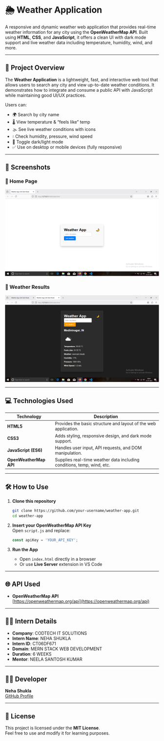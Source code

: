 # 🌦️ Weather Application

A responsive and dynamic weather web application that provides real-time weather information for any city using the **OpenWeatherMap API**. Built using **HTML**, **CSS**, and **JavaScript**, it offers a clean UI with dark mode support and live weather data including temperature, humidity, wind, and more.

---

## 📖 Project Overview

The **Weather Application** is a lightweight, fast, and interactive web tool that allows users to search any city and view up-to-date weather conditions. It demonstrates how to integrate and consume a public API with JavaScript while maintaining good UI/UX practices.

Users can:
- 🌍 Search by city name
- 🌡️ View temperature & “feels like” temp
- 🌫️ See live weather conditions with icons
- 💧 Check humidity, pressure, wind speed
- 🌙 Toggle dark/light mode
- ✅ Use on desktop or mobile devices (fully responsive)

---

## 📸 Screenshots

### 🔹 Home Page  
![Screenshot1](screenshot1.png)

### 🔹 Weather Results  
![Screenshot2](screenshot2.png)

---

## 💻 Technologies Used

| Technology         | Description                                                                 |
|--------------------|-----------------------------------------------------------------------------|
| **HTML5**           | Provides the basic structure and layout of the web application.             |
| **CSS3**            | Adds styling, responsive design, and dark mode support.                     |
| **JavaScript (ES6)**| Handles user input, API requests, and DOM manipulation.                     |
| **OpenWeatherMap API** | Supplies real-time weather data including conditions, temp, wind, etc. |

---

## 🛠️ How to Use

1. **Clone this repository**  
   ```bash
   git clone https://github.com/your-username/weather-app.git
   cd weather-app
   ```

2. **Insert your OpenWeatherMap API Key**  
   Open `script.js` and replace:
   ```js
   const apiKey = 'YOUR_API_KEY';
   ```

3. **Run the App**  
   - Open `index.html` directly in a browser  
   - Or use **Live Server** extension in VS Code

---

## 🌐 API Used

- **OpenWeatherMap API**  
  [https://openweathermap.org/api](https://openweathermap.org/api)

---

## 👩‍💻 Intern Details

- **Company**: CODTECH IT SOLUTIONS  
- **Intern Name**: NEHA SHUKLA  
- **Intern ID**: CT06DF671  
- **Domain**: MERN STACK WEB DEVELOPMENT  
- **Duration**: 6 WEEKS  
- **Mentor**: NEELA SANTOSH KUMAR

---

## 👩‍💻 Developer

**Neha Shukla**  
[GitHub Profile](https://github.com/your-username)

---

## 📜 License

This project is licensed under the **MIT License**.  
Feel free to use and modify it for learning purposes.
